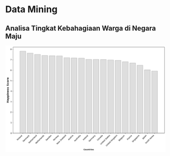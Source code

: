 # Data Mining

## Analisa Tingkat Kebahagiaan Warga di Negara Maju
<img src=https://github.com/zalikahs/Data_Mining/blob/main/Visualisasi%201.png>
